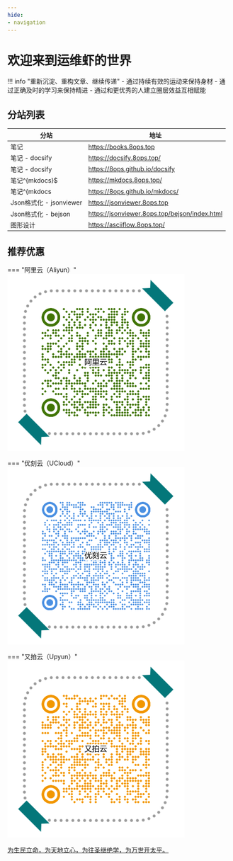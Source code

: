 ```yaml
---
hide:
- navigation
---
```


# 欢迎来到运维虾的世界 



!!! info "重新沉淀、重构文章、继续传递"
    - 通过持续有效的运动来保持身材
    - 通过正确及时的学习来保持精进
    - 通过和更优秀的人建立圈层效益互相赋能



## 分站列表

| 分站                   | 地址                                            |
| ---------------------- | ----------------------------------------------- |
| 笔记 | https://books.8ops.top |
| 笔记 - docsify | <https://docsify.8ops.top/>                |
| 笔记 - docsify | <https://8ops.github.io/docsify>            |
| 笔记^{mkdocs}$ | <https://mkdocs.8ops.top/> |
| 笔记^{mkdocs | <https://8ops.github.io/mkdocs/> |
| Json格式化 - jsonviewer | <https://jsonviewer.8ops.top>                   |
| Json格式化 - bejson | <https://jsonviewer.8ops.top/bejson/index.html> |
| 图形设计        | <https://asciiflow.8ops.top/> |



## 推荐优惠

===  "阿里云（Aliyun）"
    [![阿里云](images/invitation/aliyun.png )](https://www.aliyun.com/minisite/goods?userCode=2gmajzdu)

===  "优刻云（UCloud）"
    [![优刻云](images/invitation/ucloud.png )](https://www.ucloud.cn/site/active/kuaijie.html?invitation_code=C1x1F199E882104)

===  "又拍云（Upyun）"
    [![又拍云](images/invitation/upyun.png )](https://console.upyun.com/register/?invite=HJikJr9NZ)



<u>为生民立命，为天地立心，为往圣继绝学，为万世开太平。</u>

